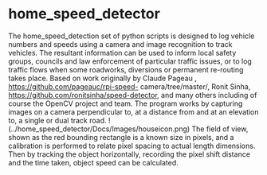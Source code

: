 # home_speed_detector
The home_speed_detection set of python scripts is designed to log vehicle numbers and speeds
using a camera and image recognition to track vehicles. The resultant information can be used to
inform local safety groups, councils and law enforcement of particular traffic issues, or to log traffic
flows when some roadworks, diversions or permanent re-routing takes place.
Based on work originally by Claude Pageau , https://github.com/pageauc/rpi-speed-
camera/tree/master/, Ronit Sinha, https://github.com/ronitsinha/speed-detector, and many others
including of course the OpenCV project and team.
The program works by capturing images on a camera perpendicular to, at a distance from and at an
elevation to, a single or dual track road.
!(../home_speed_detector/Docs/Images/houseicon.png)
The field of view, shown as the red bounding rectangle is a known size in pixels, and a calibration is
performed to relate pixel spacing to actual length dimensions. Then by tracking the object
horizontally, recording the pixel shift distance and the time taken, object speed can be calculated.
